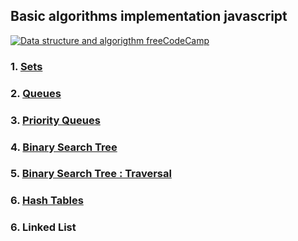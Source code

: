 ## Basic algorithms implementation javascript
[![Data structure and algorigthm freeCodeCamp](http://img.youtube.com/vi/t2CEgPsws3U/0.jpg)](http://www.youtube.com/watch?v=t2CEgPsws3U "DS&A")
### 1. [Sets](/sets.md)
### 2. [Queues](/queues.md)
### 3. [Priority Queues](/queues.md#priority-queues)
### 4. [Binary Search Tree](binary%20search%20tree.md#basic-bst)
### 5. [Binary Search Tree : Traversal](binary%20search%20tree.md#basic-bst)
### 6. [Hash Tables](/hash%20table.md)
### 6. Linked List
<!--stackedit_data:
eyJoaXN0b3J5IjpbLTQzODQ4MDA5Ml19
-->